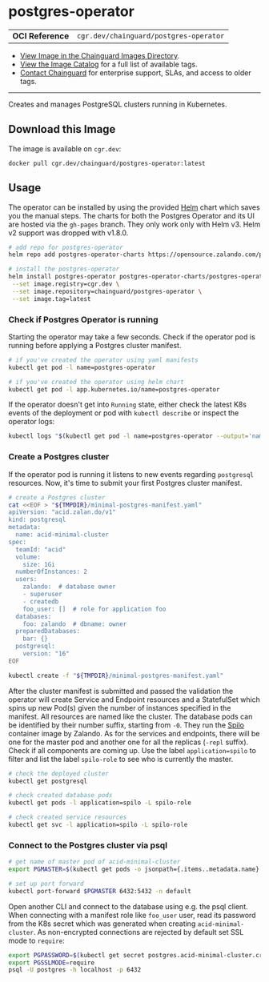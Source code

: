 <!--monopod:start-->
# postgres-operator
| | |
| - | - |
| **OCI Reference** | `cgr.dev/chainguard/postgres-operator` |


* [View Image in the Chainguard Images Directory](https://images.chainguard.dev/directory/image/postgres-operator/overview).
* [View the Image Catalog](https://console.chainguard.dev/images/catalog) for a full list of available tags.
* [Contact Chainguard](https://www.chainguard.dev/chainguard-images) for enterprise support, SLAs, and access to older tags.

---
<!--monopod:end-->

<!--overview:start-->
Creates and manages PostgreSQL clusters running in Kubernetes.
<!--overview:end-->

<!--getting:start-->
## Download this Image
The image is available on `cgr.dev`:

```
docker pull cgr.dev/chainguard/postgres-operator:latest
```
<!--getting:end-->

<!--body:start-->
## Usage

The operator can be installed by using the provided
[Helm](https://opensource.zalando.com/postgres-operator/docs/quickstart.html#deployment-options) chart which saves you the manual steps. The charts for both the Postgres Operator and its UI are hosted via the `gh-pages` branch.
They only work only with Helm v3. Helm v2 support was dropped with v1.8.0.

```bash
# add repo for postgres-operator
helm repo add postgres-operator-charts https://opensource.zalando.com/postgres-operator/charts/postgres-operator

# install the postgres-operator
helm install postgres-operator postgres-operator-charts/postgres-operator  \
 --set image.registry=cgr.dev \
 --set image.repository=chainguard/postgres-operator \
 --set image.tag=latest
```

### Check if Postgres Operator is running

Starting the operator may take a few seconds. Check if the operator pod is
running before applying a Postgres cluster manifest.

```bash
# if you've created the operator using yaml manifests
kubectl get pod -l name=postgres-operator

# if you've created the operator using helm chart
kubectl get pod -l app.kubernetes.io/name=postgres-operator
```

If the operator doesn't get into `Running` state, either check the latest K8s
events of the deployment or pod with `kubectl describe` or inspect the operator
logs:

```bash
kubectl logs "$(kubectl get pod -l name=postgres-operator --output='name')"
```

### Create a Postgres cluster

If the operator pod is running it listens to new events regarding `postgresql`
resources. Now, it's time to submit your first Postgres cluster manifest.

```bash
# create a Postgres cluster
cat <<EOF > "${TMPDIR}/minimal-postgres-manifest.yaml"
apiVersion: "acid.zalan.do/v1"
kind: postgresql
metadata:
  name: acid-minimal-cluster
spec:
  teamId: "acid"
  volume:
    size: 1Gi
  numberOfInstances: 2
  users:
    zalando:  # database owner
    - superuser
    - createdb
    foo_user: []  # role for application foo
  databases:
    foo: zalando  # dbname: owner
  preparedDatabases:
    bar: {}
  postgresql:
    version: "16"
EOF

kubectl create -f "${TMPDIR}/minimal-postgres-manifest.yaml" 
```

After the cluster manifest is submitted and passed the validation the operator
will create Service and Endpoint resources and a StatefulSet which spins up new
Pod(s) given the number of instances specified in the manifest. All resources
are named like the cluster. The database pods can be identified by their number
suffix, starting from `-0`. They run the [Spilo](https://github.com/zalando/spilo)
container image by Zalando. As for the services and endpoints, there will be one
for the master pod and another one for all the replicas (`-repl` suffix). Check
if all components are coming up. Use the label `application=spilo` to filter and
list the label `spilo-role` to see who is currently the master.

```bash
# check the deployed cluster
kubectl get postgresql

# check created database pods
kubectl get pods -l application=spilo -L spilo-role

# check created service resources
kubectl get svc -l application=spilo -L spilo-role
```

### Connect to the Postgres cluster via psql

```bash
# get name of master pod of acid-minimal-cluster
export PGMASTER=$(kubectl get pods -o jsonpath={.items..metadata.name} -l application=spilo,cluster-name=acid-minimal-cluster,spilo-role=master -n default)

# set up port forward
kubectl port-forward $PGMASTER 6432:5432 -n default
```

Open another CLI and connect to the database using e.g. the psql client.
When connecting with a manifest role like `foo_user` user, read its password
from the K8s secret which was generated when creating `acid-minimal-cluster`.
As non-encrypted connections are rejected by default set SSL mode to `require`:

```bash
export PGPASSWORD=$(kubectl get secret postgres.acid-minimal-cluster.credentials.postgresql.acid.zalan.do -o 'jsonpath={.data.password}' | base64 -d)
export PGSSLMODE=require
psql -U postgres -h localhost -p 6432
```
<!--body:end-->
